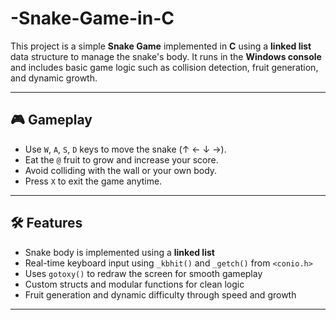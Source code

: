 # -Snake-Game-in-C
This project is a simple **Snake Game** implemented in **C** using a **linked list** data structure to manage the snake's body. It runs in the **Windows console** and includes basic game logic such as collision detection, fruit generation, and dynamic growth.

---

## 🎮 Gameplay

- Use `W`, `A`, `S`, `D` keys to move the snake (↑ ← ↓ →).
- Eat the `@` fruit to grow and increase your score.
- Avoid colliding with the wall or your own body.
- Press `X` to exit the game anytime.

---

## 🛠️ Features

- Snake body is implemented using a **linked list**
- Real-time keyboard input using `_kbhit()` and `_getch()` from `<conio.h>`
- Uses `gotoxy()` to redraw the screen for smooth gameplay
- Custom structs and modular functions for clean logic
- Fruit generation and dynamic difficulty through speed and growth

---
